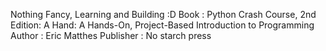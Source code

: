 Nothing Fancy, Learning and Building :D
Book : Python Crash Course, 2nd Edition: A Hand: A Hands-On, Project-Based Introduction to Programming
Author : Eric Matthes 
Publisher : No starch press
